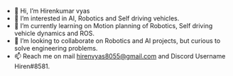 - 👋 Hi, I’m Hirenkumar vyas
- 👀 I’m interested in AI, Robotics and Self driving vehicles.
- 🌱 I’m currently learning on Motion planning of Robotics, Self driving vehicle dynamics and ROS.
- 💞️ I’m looking to collaborate on Robotics and AI projects, but curious to solve engineering problems.
- 📫 Reach me on mail hirenvyas8055@gmail.com and Discord Username Hiren#8581.

<!---
Hiren8055/Hiren8055 is a ✨ special ✨ repository because its `README.md` (this file) appears on your GitHub profile.
You can click the Preview link to take a look at your changes.
--->
